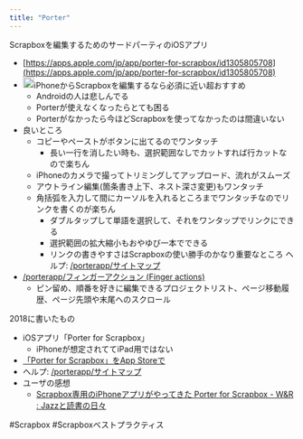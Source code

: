 ```yaml
---
title: "Porter"
---
```


Scrapboxを編集するためのサードパーティのiOSアプリ
- [https://apps.apple.com/jp/app/porter-for-scrapbox/id1305805708](https://apps.apple.com/jp/app/porter-for-scrapbox/id1305805708)
- <img src='https://scrapbox.io/api/pages/nishio/nishio/icon' alt='nishio.icon' height="19.5"/>iPhoneからScrapboxを編集するなら必須に近い超おすすめ
    - Androidの人は悲しんでる
    - Porterが使えなくなったらとても困る
    - Porterがなかったら今ほどScrapboxを使ってなかったのは間違いない
- 良いところ
    - コピーやペーストがボタンに出てるのでワンタッチ
        - 長い一行を消したい時も、選択範囲なしでカットすれば行カットなので楽ちん
    - iPhoneのカメラで撮ってトリミングしてアップロード、流れがスムーズ
    - アウトライン編集(箇条書き上下、ネスト深さ変更)もワンタッチ
    - 角括弧を入力して間にカーソルを入れるところまでワンタッチなのでリンクを書くのが楽ちん
        - ダブルタップして単語を選択して、それをワンタップでリンクにできる
        - 選択範囲の拡大縮小もおやゆび一本でできる
        - リンクの書きやすさはScrapboxの使い勝手のかなり重要なところ
ヘルプ: [/porterapp/サイトマップ](https://scrapbox.io/porterapp/サイトマップ)
- [/porterapp/フィンガーアクション (Finger actions)](https://scrapbox.io/porterapp/フィンガーアクション (Finger actions))
    - ピン留め、順番を好きに編集できるプロジェクトリスト、ページ移動履歴、ページ先頭や末尾へのスクロール


2018に書いたもの
- iOSアプリ「Porter for Scrapbox」
    - iPhoneが想定されててiPad用ではない
- [‎「Porter for Scrapbox」をApp Storeで](https://itunes.apple.com/jp/app/porter-for-scrapbox/id1305805708?mt=8)
- ヘルプ: [/porterapp/サイトマップ](https://scrapbox.io/porterapp/サイトマップ)
- ユーザの感想
    - [Scrapbox専用のiPhoneアプリがやってきた Porter for Scrapbox - W&R : Jazzと読書の日々](http://d.hatena.ne.jp/wineroses/20171211/p1)

#Scrapbox #Scrapboxベストプラクティス

